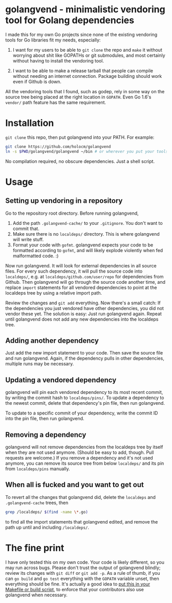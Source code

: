 # golangvend - minimalistic vendoring tool for Golang dependencies

I made this for my own Go projects since none of the existing vendoring tools
for Go libraries fit my needs, especially:

1. I want for my users to be able to `git clone` the repo and `make` it without
   worrying about shit like GOPATHs or git submodules, and most certainly
   without having to install the vendoring tool.

2. I want to be able to make a release tarball that people can compile without
   needing an internet connection. Package building should work even if Github
   is down.

All the vendoring tools that I found, such as godep, rely in some way on the
source tree being placed at the right location in `GOPATH`. Even Go 1.6's
`vendor/` path feature has the same requirement.

# Installation

`git clone` this repo, then put golangvend into your PATH. For example:

```bash
git clone https://github.com/holocm/golangvend
ln -s $PWD/golangvend/golangvend ~/bin # or wherever you put your tools
```

No compilation required, no obscure dependencies. Just a shell script.

# Usage

## Setting up vendoring in a repository

Go to the repository root directory. Before running golangvend, 

1. Add the path `.golangvend-cache/` to your `.gitignore`. You don't want to
   commit that.
2. Make sure there is no `localdeps/` directory. This is where golangvend will
   write stuff.
3. Format your code with `gofmt`. golangvend expects your code to be formatted
   according to `gofmt`, and will likely explode violently when fed
   malformatted code. :)

Now run golangvend. It will look for external dependencies in all source files.
For every such dependency, it will pull the source code into `localdeps/`, e.g.
at `localdeps/github.com/user/repo` for dependencies from Github. Then
golangvend will go through the source code another time, and replace `import`
statements for all vendored dependencies to point at the localdeps tree by
using a relative import path.

Review the changes and `git add` everything. Now there's a small catch: If the
dependencies you just vendored have other dependencies, you did not vendor
these yet. The solution is easy: Just run golangvend again. Repeat until
golangvend does not add any new dependencies into the localdeps tree.

## Adding another dependency

Just add the new import statement to your code. Then save the source file and
run golangvend. Again, if the dependency pulls in other dependencies, multiple
runs may be necessary.

## Updating a vendored dependency

golangvend will pin each vendored dependency to its most recent commit, by
writing the commit hash to `localdeps/pins/`. To update a dependency to the
newest commit, delete that dependency's pin file, then run golangvend.

To update to a specific commit of your dependency, write the commit ID into the
pin file, then run golangvend.

## Removing a dependency

golangvend will not remove dependencies from the localdeps tree by itself when
they are not used anymore. (Should be easy to add, though. Pull requests are
welcome.) If you remove a dependency and it's not used anymore, you can remove
its source tree from below `localdeps/` and its pin from `localdeps/pins`
manually.

## When all is fucked and you want to get out

To revert all the changes that golangvend did, delete the `localdeps` and
`.golangvend-cache` trees, then

```bash
grep /localdeps/ $(find -name \*.go)
```

to find all the import statements that golangvend edited, and remove the path
up until and including `/localdeps/`.

# The fine print

I have only tested this on my own code. Your code is likely different, so you
may run across bugs. Please don't trust the output of golangvend blindly;
review its changes with `git diff` or `git add -p`. As a rule of thumb, if you
can `go build` and `go test` everything with the `GOPATH` variable unset, then
everything should be fine. It's actually a good idea to [put this in your Makefile or build script](https://github.com/holocm/holo-build/blob/96f0e5b4ea7d758dff462a7f4bb3e16d9afb22b0/Makefile#L5),
to enforce that your contributors also use golangvend when necessary.
